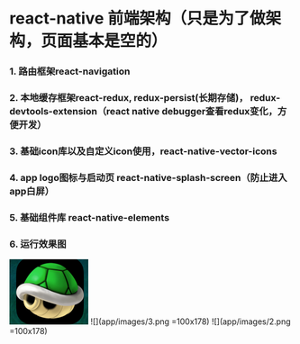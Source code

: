 # react-native 前端架构（只是为了做架构，页面基本是空的）

### 1. 路由框架react-navigation

### 2. 本地缓存框架react-redux, redux-persist(长期存储)， redux-devtools-extension（react native debugger查看redux变化，方便开发）

### 3. 基础icon库以及自定义icon使用，react-native-vector-icons

### 4. app logo图标与启动页 react-native-splash-screen（防止进入app白屏）

### 5. 基础组件库 react-native-elements

### 6. 运行效果图
![](app/images/1.png)
![](app/images/3.png =100x178)
![](app/images/2.png =100x178)
